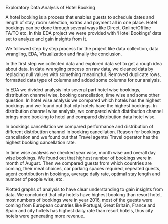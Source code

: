 Exploratory Data Analysis of Hotel Booking

A hotel booking is a process that enables guests to schedule dates and length of stay, room selection, extras and payment all in one place. Hotel bookings can be done through several ways like Direct, Online/Offline TA/TO etc. In this EDA project we were provided with ‘Hotel Bookings’ data set to analyze and gain insights from it.

We followed step by step process for the project like data collection, data wrangling, EDA, Visualization and finally the conclusion.

In the first step we collected data and explored data set to get a rough idea about data. In data wrangling process on raw data, we cleaned data by replacing null values with something meaningful. Removed duplicate rows, formatted data type of columns and added some columns for our analysis.

In EDA we divided analysis into several part hotel wise bookings, distribution channel wise, booking cancellation, time wise and some other question. In hotel wise analysis we compared which hotels has the highest bookings and we found out that city hotels have the highest bookings. In distribution channel wise analysis, we compared which distribution channel brings more booking to hotel and compared distribution data hotel wise.

In bookings cancellation we compared performance and distribution of different distribution channel in booking cancellation. Reason for bookings cancellation and we found out that Travel agents/ Travel operator has the highest booking cancellation rate.

In time wise analysis we checked year wise, month wise and overall day wise bookings. We found out that highest number of bookings were in month of August. Then we compared guests from which countries are coming, their meal choices, car parking spaces required, repeated guests, agent contribution in bookings, average daily rate, optimal stay length and number of people wise, etc.

Plotted graphs of analysis to have clear understanding to gain insights from data. We concluded that city hotels have highest booking than resort hotel, most numbers of bookings were in year 2016, most of the guests were coming from European countries like Portugal, Great Britain, France and Spain and city hotels has highest daily rate than resort hotels, thus city hotels were generating more revenue.
